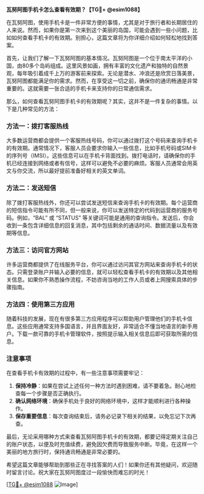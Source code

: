 **瓦努阿图手机卡怎么查看有效期？【TG💪+ @esim1088】**

在瓦努阿图，使用手机卡是一件非常方便的事情，尤其是对于旅行者和长期居住的人来说。然而，如果你是第一次来到这个美丽的岛国，可能会遇到一些小问题，比如如何查看手机卡的有效期。别担心，这篇文章将为你详细介绍如何轻松地找到答案。

首先，让我们了解一下瓦努阿图的基本情况。瓦努阿图是一个位于南太平洋的小国，由80多个岛屿组成。这里风景如画，拥有丰富的文化遗产和独特的自然景观，每年吸引着成千上万的游客前来探索。无论是潜水、冲浪还是欣赏日落美景，瓦努阿图都能满足你的需求。然而，在享受这一切之前，确保你的通讯畅通是非常重要的。这就需要一张合适的手机卡来支持你的日常通信需求。

那么，如何查看瓦努阿图手机卡的有效期呢？其实，这并不是一件复杂的事情。以下是几种常见的方法：

### 方法一：拨打客服热线

大多数运营商都会提供一个客服热线号码，你可以通过拨打这个号码来查询手机卡的有效期。通常情况下，客服人员会要求你输入一些信息，比如手机号码或SIM卡的序列号（IMSI）。这些信息可以在手机卡背面找到。拨打电话时，请确保你的手机已经连接到网络或者有信号，这样可以避免不必要的麻烦。客服人员通常会用英文与你交流，所以最好提前准备好相关的英文单词。

### 方法二：发送短信

除了拨打客服热线外，你还可以尝试发送短信来查询手机卡的有效期。每个运营商的短信指令可能有所不同，但一般来说，你可以发送特定的代码到运营商的服务号码。例如，“BAL” 或 “STATUS” 等关键词可能是通用的查询指令。发送后，你会收到一条包含详细信息的回复消息，其中包括剩余的通话时间、数据流量以及有效期等信息。

### 方法三：访问官方网站

许多运营商都提供了在线服务平台，你可以通过访问其官方网站来查询手机卡的状态。只需登录账户并输入必要的信息，就可以轻松查看手机卡的有效期以及其他相关信息。如果你不熟悉操作流程，不妨咨询当地的工作人员或者上网搜索具体的步骤指南。

### 方法四：使用第三方应用

随着科技的发展，现在有很多第三方应用程序可以帮助用户管理他们的手机卡信息。这些应用通常支持多国语言，并且界面友好，非常适合不懂当地语言的新手用户。下载一款可靠的手机卡管理软件，按照提示输入相关信息后即可获取所需的信息。

### 注意事项

在查看手机卡有效期的过程中，有一些注意事项需要牢记：

1. **保持冷静**：如果在尝试上述任何一种方法时遇到困难，请不要着急。耐心地检查每一个步骤是否正确执行。
2. **确认网络环境**：确保手机处于良好的网络环境中，这样才能顺利进行各种操作。
3. **保存重要信息**：每次查询结束后，请务必记录下相关的结果，以免忘记下次再查。

最后，无论采用哪种方式来查看瓦努阿图手机卡的有效期，都要记得定期关注自己的账户状态，以便及时充值续费，避免因欠费而导致服务中断。毕竟，在这样一个美丽的地方旅行时，保持通讯畅通是非常必要的。

希望这篇文章能够帮助到那些正在寻找答案的人们！如果你还有其他疑问，欢迎随时留言讨论。祝大家在瓦努阿图度过一段愉快而难忘的时光！

[[TG💪+ @esim1088](https://t.me/s/esim1088) ![Image](https://i.postimg.cc/4NQfJmqS/Snipaste-2025-05-13-00-14-12.png)]